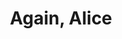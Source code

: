 ---
layout: film
title:  "Again, Alice"
alt-title: "Play Along, Alice"
description: Main page for short horror film DO IT AGAIN ALICE.
production-year:   2016
production-date: 2016-02
synopsis: Alice in horrorland.
header-img: images/PlayAlong_Still5.png
thumbnail: images/PlayAlong_header.jpeg
camera: Canon C100 Mark II
format: "16:9"
location: U.K.
nav:
 - title: Cast & Crew
   link: "#credits"
 - title: Stills
   link: "#stills"
 - title: VFX
   link: "vfx"  
 - title: Watch on CryptTV
   link: https://www.facebook.com/CryptTV/videos/1703342043239672/
   external: true
credits:
 - section-title: CAST
   people: 
     - role:
       name: Lizzie Riach
     - role:
       name: Conall O'Neill
     - role:
       name: Steven Kingaby
     - role:
       name: Lucy Lan Luo
 - section-title: CREW
   people: 
     - role: Written, Directed, </br> Produced, and Edited By
       name: Fahdi Kanavati
     - role: co-Produced by
       name: Peter Owen Brook
     - role: Music by
       name: Cylink <a href="https://soundcloud.com/sanha-lee-4"><span class="glyphicon glyphicon-music"></span></a>
     - role: Director of Photography </br>and Visual Effects
       name: Fahdi Kanavati
     - role: 1st AD
       name: Jackie Beddoe
     - role: Make-up Artist
       name: Farah Shair
     - role: Boom Operator
       name: Peter Owen Brook
running-time: "00:30"
budget: £50
production: Crypt TV and Imperial College TV
stills:
 - link: images/PlayAlong_Still1.png
 - link: images/PlayAlong_Still3.png
 - link: images/PlayAlong_Still9.png
 - link: images/PlayAlong_Still13.png
 - link: images/PlayAlong_Still14.png
 - link: images/PlayAlong_Still18.png
---